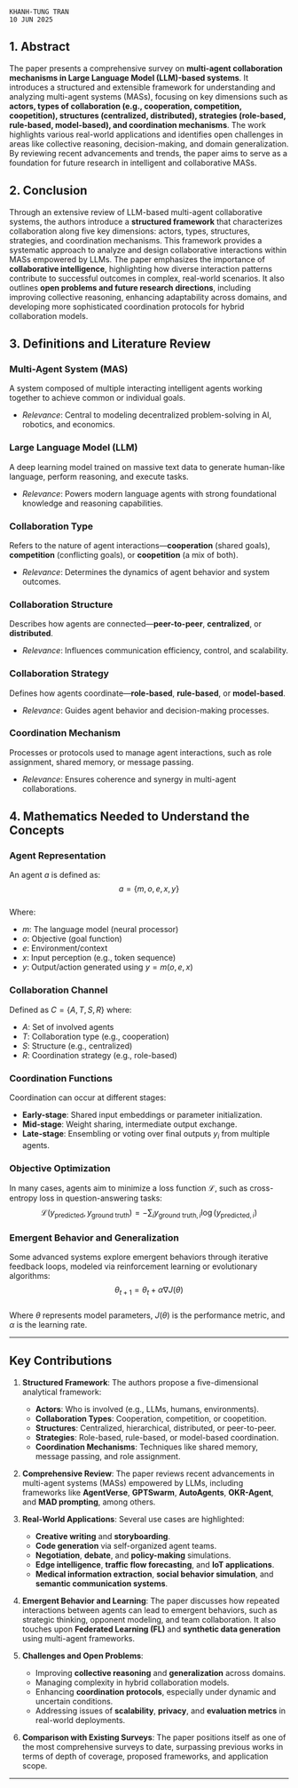 	KHANH-TUNG TRAN
	10 JUN 2025
## 1. Abstract  
The paper presents a comprehensive survey on **multi-agent collaboration mechanisms in Large Language Model (LLM)-based systems**. It introduces a structured and extensible framework for understanding and analyzing multi-agent systems (MASs), focusing on key dimensions such as **actors, types of collaboration (e.g., cooperation, competition, coopetition), structures (centralized, distributed), strategies (role-based, rule-based, model-based), and coordination mechanisms**. The work highlights various real-world applications and identifies open challenges in areas like collective reasoning, decision-making, and domain generalization. By reviewing recent advancements and trends, the paper aims to serve as a foundation for future research in intelligent and collaborative MASs.

## 2. Conclusion  
Through an extensive review of LLM-based multi-agent collaborative systems, the authors introduce a **structured framework** that characterizes collaboration along five key dimensions: actors, types, structures, strategies, and coordination mechanisms. This framework provides a systematic approach to analyze and design collaborative interactions within MASs empowered by LLMs. The paper emphasizes the importance of **collaborative intelligence**, highlighting how diverse interaction patterns contribute to successful outcomes in complex, real-world scenarios. It also outlines **open problems and future research directions**, including improving collective reasoning, enhancing adaptability across domains, and developing more sophisticated coordination protocols for hybrid collaboration models.

## 3. Definitions and Literature Review

### **Multi-Agent System (MAS)**  
A system composed of multiple interacting intelligent agents working together to achieve common or individual goals.  
- *Relevance*: Central to modeling decentralized problem-solving in AI, robotics, and economics.

### **Large Language Model (LLM)**  
A deep learning model trained on massive text data to generate human-like language, perform reasoning, and execute tasks.  
- *Relevance*: Powers modern language agents with strong foundational knowledge and reasoning capabilities.

### **Collaboration Type**  
Refers to the nature of agent interactions—**cooperation** (shared goals), **competition** (conflicting goals), or **coopetition** (a mix of both).  
- *Relevance*: Determines the dynamics of agent behavior and system outcomes.

### **Collaboration Structure**  
Describes how agents are connected—**peer-to-peer**, **centralized**, or **distributed**.  
- *Relevance*: Influences communication efficiency, control, and scalability.

### **Collaboration Strategy**  
Defines how agents coordinate—**role-based**, **rule-based**, or **model-based**.  
- *Relevance*: Guides agent behavior and decision-making processes.

### **Coordination Mechanism**  
Processes or protocols used to manage agent interactions, such as role assignment, shared memory, or message passing.  
- *Relevance*: Ensures coherence and synergy in multi-agent collaborations.

## 4. Mathematics Needed to Understand the Concepts

### **Agent Representation**  
An agent $a$ is defined as:  
$$
a = \{m, o, e, x, y\}
$$  
Where:  
- $m$: The language model (neural processor)  
- $o$: Objective (goal function)  
- $e$: Environment/context  
- $x$: Input perception (e.g., token sequence)  
- $y$: Output/action generated using $y = m(o, e, x)$

### **Collaboration Channel**  
Defined as $C = \{A, T, S, R\}$ where:  
- $A$: Set of involved agents  
- $T$: Collaboration type (e.g., cooperation)  
- $S$: Structure (e.g., centralized)  
- $R$: Coordination strategy (e.g., role-based)

### **Coordination Functions**  
Coordination can occur at different stages:
- **Early-stage**: Shared input embeddings or parameter initialization.
- **Mid-stage**: Weight sharing, intermediate output exchange.
- **Late-stage**: Ensembling or voting over final outputs $y_i$ from multiple agents.

### **Objective Optimization**  
In many cases, agents aim to minimize a loss function $\mathcal{L}$, such as cross-entropy loss in question-answering tasks:  
$$
\mathcal{L}(y_{\text{predicted}}, y_{\text{ground truth}}) = -\sum_{i} y_{\text{ground truth}, i} \log(y_{\text{predicted}, i})
$$

### **Emergent Behavior and Generalization**  
Some advanced systems explore emergent behaviors through iterative feedback loops, modeled via reinforcement learning or evolutionary algorithms:  
$$
\theta_{t+1} = \theta_t + \alpha \nabla J(\theta)
$$  
Where $\theta$ represents model parameters, $J(\theta)$ is the performance metric, and $\alpha$ is the learning rate.

---
## Key Contributions

1. **Structured Framework**: The authors propose a five-dimensional analytical framework:
   - **Actors**: Who is involved (e.g., LLMs, humans, environments).
   - **Collaboration Types**: Cooperation, competition, or coopetition.
   - **Structures**: Centralized, hierarchical, distributed, or peer-to-peer.
   - **Strategies**: Role-based, rule-based, or model-based coordination.
   - **Coordination Mechanisms**: Techniques like shared memory, message passing, and role assignment.

2. **Comprehensive Review**: The paper reviews recent advancements in multi-agent systems (MASs) empowered by LLMs, including frameworks like **AgentVerse**, **GPTSwarm**, **AutoAgents**, **OKR-Agent**, and **MAD prompting**, among others.

3. **Real-World Applications**: Several use cases are highlighted:
   - **Creative writing** and **storyboarding**.
   - **Code generation** via self-organized agent teams.
   - **Negotiation**, **debate**, and **policy-making** simulations.
   - **Edge intelligence**, **traffic flow forecasting**, and **IoT applications**.
   - **Medical information extraction**, **social behavior simulation**, and **semantic communication systems**.

4. **Emergent Behavior and Learning**: The paper discusses how repeated interactions between agents can lead to emergent behaviors, such as strategic thinking, opponent modeling, and team collaboration. It also touches upon **Federated Learning (FL)** and **synthetic data generation** using multi-agent frameworks.

5. **Challenges and Open Problems**:
   - Improving **collective reasoning** and **generalization** across domains.
   - Managing complexity in hybrid collaboration models.
   - Enhancing **coordination protocols**, especially under dynamic and uncertain conditions.
   - Addressing issues of **scalability**, **privacy**, and **evaluation metrics** in real-world deployments.

1. **Comparison with Existing Surveys**: The paper positions itself as one of the most comprehensive surveys to date, surpassing previous works in terms of depth of coverage, proposed frameworks, and application scope.

---
